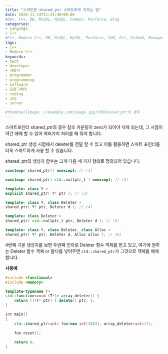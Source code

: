 ```yaml
---
title: "스마트한 shared_ptr 스마트하게 지우는 법"
date: 2020-11-14T21:31:48+09:00
#Dev, C++, DB, MsSQL, MySQL, Common, Perforce, Blog
categories:
- Language
- C++
#C++, Modern C++, DB, MsSQL, MySQL, Perforce, SVN, Git, GitHub, Management, Blog, Hugo, Architecture
tags:
- C++
- Modern C++
keywords:
- tech
- developer
- 개발자
- programmer
- programming
- software
- 프로그래머
- coding
- 코딩
- server

#thumbnailImage: //example.com/image.jpg스마트shared_ptr의 경우
---
```




스마트포인터 shared_ptr의 경우 참조 카운팅이 zero가 되어야 삭제 되는데, 그 시점이 약간 애매 할 수 있어 여러가지 처리를 해 줘야 합니다.

shared_ptr 생성 시점에서 deleter를 전달 할 수 있고 이를 활용하면 스마트 포인터를 더욱 스마트하게 사용 할 수 있습니다.

<!--more-->

  

  

shared_ptr의 생성자 함수는 크게 다음 세 가지 형태로 정의되어 있습니다.

```cpp
constexpr shared_ptr() noexcept; // (1)

constexpr shared_ptr( std::nullptr_t ) noexcept; // (2)

template< class Y >
explicit shared_ptr( Y* ptr ); // (3)

template< class Y, class Deleter >
shared_ptr( Y* ptr, Deleter d ); // (4)

template< class Deleter >
shared_ptr( std::nullptr_t ptr, Deleter d ); // (5)

template< class Y, class Deleter, class Alloc >
shared_ptr( Y* ptr, Deleter d, Alloc alloc ); // (6)
```

4번째 기본 생성자를 보면 두번째 인자로 Deleter 함수 객체를 받고 있고, 여기에 원하는 Deleter 함수 객체 or 람다를 넣어주면 `std::shared_ptr`가 그것으로 객체를 해제합니다.

  

  

**사용예**

```cpp
#include <functional>
#include <memory>

template<typename T>
std::function<void (T*)> array_deleter() {
    return [](T* ptr) { delete[] ptr; };
}

int main()
{
    std::shared_ptr<int> foo(new int[1024], array_deleter<int>());
    
    foo.reset();
    
    return 0;
}
```